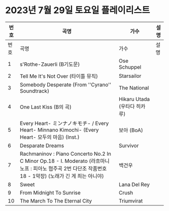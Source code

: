# 2023년 7월 29일 토요일 플레이리스트

| 번호 | 곡명 | 가수 | 설명 |
|------|------|------|------|
| 번호 | 곡명 | 가수 | 설명 |
| 1 | s'Rothe-Zauerli (B기도문) | Ose Schuppel |  |
| 2 | Tell Me It's Not Over (타이틀 뮤직) | Starsailor |  |
| 3 | Somebody Desperate (From ''Cyrano'' Soundtrack) | The National |  |
| 4 | One Last Kiss (B의 곡) | Hikaru Utada (우타다 히카루) |  |
| 5 | Every Heart- ミンナノキモチ- / Every Heart- Minnano Kimochi- (Every Heart- 모두의 마음) (Inst.) | 보아 (BoA) |  |
| 6 | Desparate Dreams | Survivor |  |
| 7 | Rachmaninov : Piano Concerto No.2 In C Minor Op.18 - I. Moderato (라흐마니노프 : 피아노 협주곡 2번 다단조 작품번호 18 - 1악장) (노래가 긴 게 죄는 아니야) | 백건우 |  |
| 8 | Sweet | Lana Del Rey |  |
| 9 | From Midnight To Sunrise | Crush |  |
| 10 | The March To The Eternal City | Triumvirat |  |
